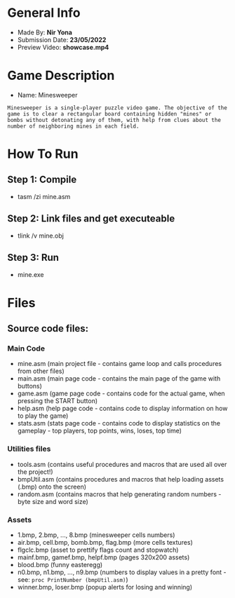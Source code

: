 # General Info
- Made By:         **Nir Yona**
- Submission Date: **23/05/2022**
- Preview Video:   **showcase.mp4**

# Game Description
- Name: Minesweeper

`Minesweeper is a single-player puzzle video game.
The objective of the game is to clear a rectangular
board containing hidden "mines" or bombs without
detonating any of them, with help from clues about
the number of neighboring mines in each field.`

# How To Run

## Step 1: Compile
  - tasm /zi mine.asm

## Step 2: Link files and get executeable
  - tlink /v mine.obj

## Step 3: Run
  - mine.exe

# Files

## Source code files:
### Main Code
  - mine.asm  (main project file - contains game loop and calls procedures from other files)
  - main.asm  (main page code  - contains the main page of the game with buttons)
  - game.asm  (game page code  - contains code for the actual game, when pressing the START button)
  - help.asm  (help page code  - contains code to display information on how to play the game)
  - stats.asm (stats page code - contains code to display statistics on the gameplay - top players, top points, wins, loses, top time)
### Utilities files
  - tools.asm   (contains useful procedures and macros that are used all over the project!)
  - bmpUtil.asm (contains procedures and macros that help loading assets (.bmp) onto the screen)
  - random.asm  (contains macros that help generating random numbers - byte size and word size)
### Assets
  - 1.bmp, 2.bmp, ..., 8.bmp (minesweeper cells numbers)
  - air.bmp, cell.bmp, bomb.bmp, flag.bmp (more cells textures)
  - flgclc.bmp (asset to prettify flags count and stopwatch)
  - mainf.bmp, gamef.bmp, helpf.bmp (pages 320x200 assets)
  - blood.bmp (funny easteregg)
  - n0.bmp, n1.bmp, ..., n9.bmp (numbers to display values in a pretty font - see: `proc PrintNumber (bmpUtil.asm)`)
  - winner.bmp, loser.bmp (popup alerts for losing and winning)


